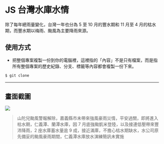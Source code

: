 # JS 台灣水庫水情

除了每年總雨量變化，台灣一年也分為 5 至 10 月的豐水期和 11 月至 4 月的枯水期，而豐水期以梅雨、颱風為主要降雨來源。

## 使用方式
- 把整個專案複製一份到你的電腦裡，這裡指的「內容」不是只有檔案，而是指所有整個專案的歷史紀錄、分支、標籤等內容都會複製一份下來。
```sh
$ git clone
```

----

## 畫面截圖
![](https://i.imgur.com/nIaRVoh.png)
> 山陀兒颱風警報解除，嘉義縣市未帶來強風豪雨災情，平安過關，即將進入枯水期，仁義潭、蘭潭水庫，因 7 月底強颱凱米登陸，以及接連低壓帶來豐沛降雨，2 座水庫蓄水量逾 9 成，接近滿庫，不擔心枯水期缺水，水公司原先備妥的颱風豪雨期間，仁義潭水庫放水演練簡訊未實施
